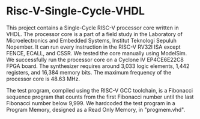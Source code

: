 # Risc-V-Single-Cycle-VHDL
This project contains a Single-Cycle RISC-V processor core written in VHDL. The processor core is a part of a field study in the Laboratory of Microelectronics and Embedded Systems, Institut Teknologi Sepuluh Nopember. It can run every instruction in the RISC-V RV32I ISA except FENCE, ECALL, and CSSR. We tested the core manually using ModelSim. We successfully run the processor core on a Cyclone IV EP4CE6E22C8 FPGA board. The synthesizer requires around 3,033 logic elements, 1,442 registers, and 16,384 memory bits. The maximum frequency of the processor core is 48.63 MHz.

The test program, compiled using the RISC-V GCC toolchain, is a Fibonacci sequence program that counts from the first Fibonacci number until the last Fibonacci number below 9,999. We hardcoded the test program in a Program Memory, designed as a Read Only Memory, in "progmem.vhd".
